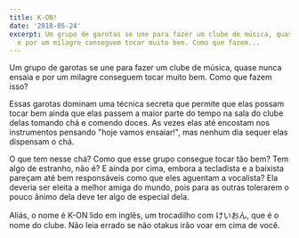 ```yaml
---
title: K-ON!
date: '2018-05-24'
excerpt: Um grupo de garotas se une para fazer um clube de música, quase nunca ensaia
  e por um milagre conseguem tocar muito bem. Como que fazem...
---
```




Um grupo de garotas se une para fazer um clube de música, quase nunca ensaia e por um milagre conseguem tocar muito bem. Como que fazem isso?

Essas garotas dominam uma técnica secreta que permite que elas possam tocar bem ainda que elas passem a maior parte do tempo na sala do clube delas tomando chá e comendo doces. As vezes elas até encostam nos instrumentos pensando "hoje vamos ensaiar!", mas nenhum dia sequer elas dispensam o chá.

O que tem nesse chá? Como que esse grupo consegue tocar tão bem? Tem algo de estranho, não é? E ainda por cima, embora a tecladista e a baixista pareçam até bem responsáveis como que eles aguentam a vocalista? Ela deveria ser eleita a melhor amiga do mundo, pois para as outras tolerarem o pouco ânimo dela deve ter algo de especial dela.

Aliás, o nome é K-ON lido em inglês, um trocadilho com けいおん, que é o nome do clube. Não leia errado se não otakus irão voar em cima de você.
